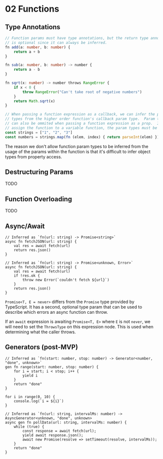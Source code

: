 # 02 Functions

## Type Annotations

```ts
// Function params must have type annotations, but the return type annotation
// is optional since it can always be inferred.
fn add(a: number, b: number) {
    return a + b
}

fn sub(a: number, b: number) -> number {
    return a - b
}

fn sqrt(x: number) -> number throws RangeError {
    if x < 0 {
        throw RangeError("Can't take root of negative numbers")
    }
    return Math.sqrt(x)
}

// When passing a function expression as a callback, we can infer the param
// types from the higher order function's callback param type.  Param types
// can also be ommited when passing a function expression as a prop.  If you
// assign the function to a variable function, the param types must be provided.
const strings = ["1", "2", "3"]
const numbers = strings.map(fn (elem, index) { return parseInt(elem) })
```

The reason we don't allow function param types to be inferred from the usage
of the params within the function is that it's difficult to infer object types
from property access.

## Destructuring Params

TODO

## Function Overloading

TODO

## Async/Await

```
// Inferred as `fn(url: string) -> Promise<string>`
async fn fetchJSON(url: string) {
    val res = await fetch(url)
    return res.json()
}

// Inferred as `fn(url: string) -> Promise<unknown, Error>`
async fn fetchJSON(url: string) {
    val res = await fetch(url)
    if !res.ok {
        throw new Error(`couldn't fetch ${url}`)
    }
    return res.json()
}
```

`Promise<T, E = never>` differs from the `Promise` type provided by TypeScript.
It has a second, optional type param that can be used to describe which errors
an async function can throw.

If an `await` expression is awaiting `Promise<T, E>` where `E` is not `never`,
we will need to set the `ThrowsType` on this expression node.  This is used
when determining what the caller throws.

## Generators (post-MVP)

```
// Inferred as `fn(start: number, stop: number) -> Generator<number, "done", unknown>`
gen fn range(start: number, stop: number) {
    for i = start; i < stop; i++ {
        yield i
    }
    return "done"
}

for i in range(0, 10) {
    console.log(`i = ${i}`)
}

// Inferred as `fn(url: string, intervalMs: number) -> AsyncGenerator<unknown, "done", unknown>
async gen fn pollData(url: string, intervalMs: number) {
    while (true) {
        const response = await fetch(url);
        yield await response.json();
        await new Promise(resolve => setTimeout(resolve, intervalMs));
    }
    return "done"
}
```
